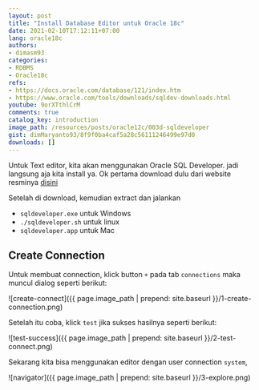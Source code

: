 ```yaml
---
layout: post
title: "Install Database Editor untuk Oracle 18c"
date: 2021-02-10T17:12:11+07:00
lang: oracle18c
authors:
- dimasm93
categories:
- RDBMS
- Oracle18c
refs: 
- https://docs.oracle.com/database/121/index.htm
- https://www.oracle.com/tools/downloads/sqldev-downloads.html
youtube: 9orXTthlCrM
comments: true
catalog_key: introduction
image_path: /resources/posts/oracle12c/003d-sqldeveloper
gist: dimMaryanto93/8f9f0ba4caf5a28c56111246499e97d0
downloads: []
---
```


Untuk Text editor, kita akan menggunakan Oracle SQL Developer. jadi langsung aja kita install ya. Ok pertama download dulu dari website resminya [disini](https://www.oracle.com/tools/downloads/sqldev-downloads.html)

Setelah di download, kemudian extract dan jalankan

- `sqldeveloper.exe` untuk Windows
- `./sqldeveloper.sh` untuk linux
- `sqldeveloper.app` untuk Mac

<!--more-->

## Create Connection

Untuk membuat connection, klick button `+` pada tab `connections` maka muncul dialog seperti berikut:

![create-connect]({{ page.image_path | prepend: site.baseurl }}/1-create-connection.png)

Setelah itu coba, klick `test` jika sukses hasilnya seperti berikut:

![test-success]({{ page.image_path | prepend: site.baseurl }}/2-test-connect.png)

Sekarang kita bisa menggunakan editor dengan user connection `system`,

![navigator]({{ page.image_path | prepend: site.baseurl }}/3-explore.png)